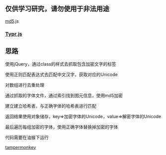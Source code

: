 ## 仅供学习研究，请勿使用于非法用途

[md5](https://github.com/blueimp/JavaScript-MD5).js

### [Typr.js](https://github.com/photopea/Typr.js)

## 思路

使用jQuery，通过class的样式去抓取包含加密文字的标签

使用正则匹配表达式去匹配中文汉字，获取对应的Unicode

对数组进行去重处理

通过抓取的字体文件，通过索引找到图元信息，使用md5加密

建立建立哈希表，与正确字体的哈希表进行匹配

返回结果使用对象储存，key=>加密字体的Unicode，value=>解密字体的Unicode

最后遍历每组加密的字体，使用正确字体替换掉加密的字体

代码需要在油猴下运行

[tampermonkey](https://www.tampermonkey.net/)

